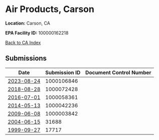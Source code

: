 # Air Products, Carson

**Location:** Carson, CA

**EPA Facility ID:** 100000162218

[Back to CA Index](../../index.md)

## Submissions

| Date | Submission ID | Document Control Number |
|------|--------------|-------------------------|
| [2023-08-24](submissions/1000106846.md) | 1000106846 |  |
| [2018-08-28](submissions/1000072428.md) | 1000072428 |  |
| [2016-07-01](submissions/1000058361.md) | 1000058361 |  |
| [2014-05-13](submissions/1000042236.md) | 1000042236 |  |
| [2009-06-08](submissions/1000003842.md) | 1000003842 |  |
| [2004-06-15](submissions/31688.md) | 31688 |  |
| [1999-09-27](submissions/17717.md) | 17717 |  |
